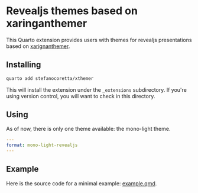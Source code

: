# Revealjs themes based on xaringanthemer

This Quarto extension provides users with themes for revealjs presentations based on [xarignanthemer](https://pkg.garrickadenbuie.com/xaringanthemer/index.html).

## Installing

```bash
quarto add stefanocoretta/xthemer
```

This will install the extension under the `_extensions` subdirectory.
If you're using version control, you will want to check in this directory.

## Using

As of now, there is only one theme available: the mono-light theme.

```yaml
---
format: mono-light-revealjs
---
```

## Example

Here is the source code for a minimal example: [example.qmd](example.qmd).

